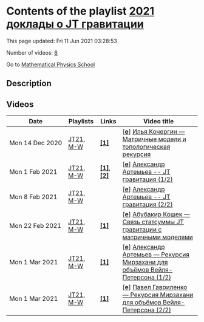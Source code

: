 # Contents of the playlist [2021 доклады о JT гравитации](https://www.youtube.com/playlist?list=PLLGkFbxve673qZpDb_XSpqWCIjHppooP6)

This page updated: Fri 11 Jun 2021 03:28:53

Number of videos: [6](#videos)

Go to [Mathematical Physics School](../README.md)

## Description



## Videos

|Date|Playlists|Links|Video title|
|---|---|---|---|
| Mon&nbsp;14&nbsp;Dec&nbsp;2020 | [JT21](../playlists/JT21 "2021 доклады о JT гравитации"), [M-W](../playlists/M-W "семинары по математической физике на матфаке ВШЭ и в Сколтехе") | [**[1]**](https://drive.google.com/file/d/1T7wfeAPqPfxY75phLVF4bvB1WF_Bpr8M/view?usp=sharing) | [[**e**](https://studio.youtube.com/video/TbY4RfYIHho/edit "Edit")] [Илья Кочергин — Матричные модели и топологическая рекурсия](https://www.youtube.com/watch?v=TbY4RfYIHho&list=PLLGkFbxve673qZpDb_XSpqWCIjHppooP6 "Презентация:  https://drive.google.com/file/d/1T7wfeAPqPfxY75phLVF4bvB1WF&#95;Bpr8M/view?usp=sharing&#013;&#013;Первая часть доклада по мотивам статьи arxiv: 1903.11115. Я расскажу про топологическое разложение корреляционных функций в матричных моделях и про рекуррентную формулу, считающую его коэффициенты. Будет рассмотрен случай эрмитовых моделей с одним разрезом.") |
| Mon&nbsp;1&nbsp;Feb&nbsp;2021 | [JT21](../playlists/JT21 "2021 доклады о JT гравитации"), [M-W](../playlists/M-W "семинары по математической физике на матфаке ВШЭ и в Сколтехе") | [**[1]**](https://drive.google.com/file/d/1N4hrdSew2SYdaDrDv-rJ5fOMwvEVjbPr/view?usp=sharing), [**[2]**](https://arxiv.org/abs/1903.11115) | [[**e**](https://studio.youtube.com/video/CxDWMex_4x0/edit "Edit")] [Александр Артемьев -- JT гравитация  (1/2)](https://www.youtube.com/watch?v=CxDWMex_4x0&list=PLLGkFbxve673qZpDb_XSpqWCIjHppooP6 "записки: https://drive.google.com/file/d/1N4hrdSew2SYdaDrDv-rJ5fOMwvEVjbPr/view?usp=sharing&#013;&#013;Я собираюсь рассказывать про теоретико-полевую часть с JT гравитацией - как в ней определены наблюдаемые, которые аналогичны кор. функциям в матричных моделях и как их посчитать.&#013;Это будет продолжение докладов по статье https://arxiv.org/abs/1903.11115 (первый был о матричных моделях и топологической рекурсии).") |
| Mon&nbsp;8&nbsp;Feb&nbsp;2021 | [JT21](../playlists/JT21 "2021 доклады о JT гравитации"), [M-W](../playlists/M-W "семинары по математической физике на матфаке ВШЭ и в Сколтехе") |  | [[**e**](https://studio.youtube.com/video/wNVnEjjh6fg/edit "Edit")] [Александр Артемьев -- JT гравитация  (2/2)](https://www.youtube.com/watch?v=wNVnEjjh6fg&list=PLLGkFbxve673qZpDb_XSpqWCIjHppooP6) |
| Mon&nbsp;22&nbsp;Feb&nbsp;2021 | [JT21](../playlists/JT21 "2021 доклады о JT гравитации"), [M-W](../playlists/M-W "семинары по математической физике на матфаке ВШЭ и в Сколтехе") | [**[1]**](https://drive.google.com/file/d/17Q1NKXzrgZntZZiysYyGA5y9Won3cobU/view?usp=sharing) | [[**e**](https://studio.youtube.com/video/cMFGra_dKq8/edit "Edit")] [Абубакир Кошек — Cвязь статсуммы JT гравитации с матричными моделями](https://www.youtube.com/watch?v=cMFGra_dKq8&list=PLLGkFbxve673qZpDb_XSpqWCIjHppooP6 "Записки: https://drive.google.com/file/d/17Q1NKXzrgZntZZiysYyGA5y9Won3cobU/view?usp=sharing") |
| Mon&nbsp;1&nbsp;Mar&nbsp;2021 | [JT21](../playlists/JT21 "2021 доклады о JT гравитации"), [M-W](../playlists/M-W "семинары по математической физике на матфаке ВШЭ и в Сколтехе") | [**[1]**](https://drive.google.com/file/d/15yGUj2cUzbY7OuuNq8j6ntTDiHo-rIMC/view?usp=sharing) | [[**e**](https://studio.youtube.com/video/hrac3P1sn8g/edit "Edit")] [Александр Артемьев — Рекурсия Мирзахани для объёмов Вейля-Петерсона (1/2)](https://www.youtube.com/watch?v=hrac3P1sn8g&list=PLLGkFbxve673qZpDb_XSpqWCIjHppooP6 "Записки: https://drive.google.com/file/d/15yGUj2cUzbY7OuuNq8j6ntTDiHo-rIMC/view?usp=sharing") |
| Mon&nbsp;1&nbsp;Mar&nbsp;2021 | [JT21](../playlists/JT21 "2021 доклады о JT гравитации"), [M-W](../playlists/M-W "семинары по математической физике на матфаке ВШЭ и в Сколтехе") | [**[1]**](https://drive.google.com/file/d/1ylvtvIHIol7hVwqoFfFd6yKrs0hFZ8GN/view?usp=sharing) | [[**e**](https://studio.youtube.com/video/WExTNGN1fqk/edit "Edit")] [Павел Гавриленко — Рекурсия Мирзахани для объёмов Вейля-Петерсона (2/2)](https://www.youtube.com/watch?v=WExTNGN1fqk&list=PLLGkFbxve673qZpDb_XSpqWCIjHppooP6 "Записки: https://drive.google.com/file/d/1ylvtvIHIol7hVwqoFfFd6yKrs0hFZ8GN/view?usp=sharing") |
